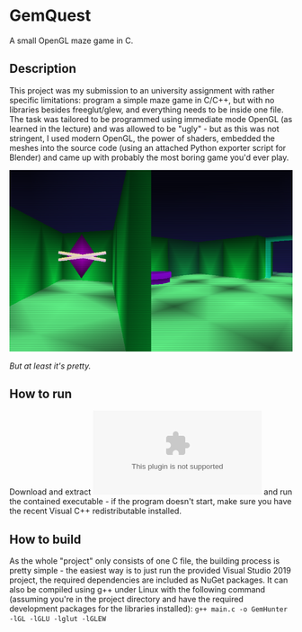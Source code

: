 # GemQuest

A small OpenGL maze game in C. 

## Description

This project was my submission to an university assignment with rather specific limitations: program a simple maze game in C/C++, but with no libraries besides freeglut/glew, and everything needs to be inside one file. The task was tailored to be programmed using immediate mode OpenGL (as learned in the lecture) and was allowed to be "ugly" - but as this was not stringent, I used modern OpenGL, the power of shaders, embedded the meshes into the source code (using an attached Python exporter script for Blender) and came up with probably the most boring game you'd ever play.

![](media/screenshot.png)

_But at least it's pretty._

## How to run

Download and extract ![the current release](../../releases/download/0.1/GemQuest_Release_0.1.zip) and run the contained executable - if the program doesn't start, make sure you have the recent Visual C++ redistributable installed.

## How to build

As the whole "project" only consists of one C file, the building process is pretty simple - the easiest way is to just run the provided Visual Studio 2019 project, the required dependencies are included as NuGet packages. It can also be compiled using g++ under Linux with the following command (assuming you're in the project directory and have the required development packages for the libraries installed): ``g++ main.c -o GemHunter -lGL -lGLU -lglut -lGLEW``



